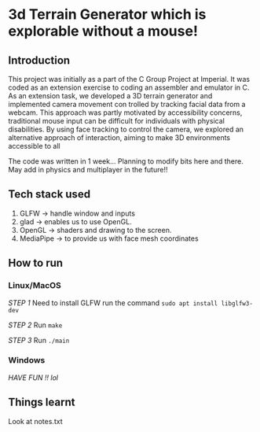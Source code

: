 # 3d Terrain Generator which is explorable without a mouse!

## Introduction
This project was initially as a part of the C Group Project at Imperial. It was coded as an extension exercise to coding an assembler and emulator in C. 
As an extension task, we developed a 3D terrain generator and implemented camera movement con
trolled by tracking facial data from a webcam. This approach was partly motivated by accessibility concerns, traditional mouse input can be difficult for individuals with physical disabilities. By using face tracking to control the camera, we explored an alternative approach of interaction, aiming to make 3D environments accessible to all

The code was written in 1 week... Planning to modify bits here and there. May add in physics and multiplayer in the future!!
## Tech stack used
1. GLFW      -> handle window and inputs
2. glad      -> enables us to use OpenGL. 
3. OpenGL    -> shaders and drawing to the screen.
4. MediaPipe -> to provide us with face mesh coordinates

## How to run
### Linux/MacOS
*STEP 1* 
Need to install GLFW 
run the command `sudo apt install libglfw3-dev`

*STEP 2*
Run `make`

*STEP 3*
Run `./main`

### Windows 
*HAVE FUN !! lol*


## Things learnt 

Look at notes.txt
